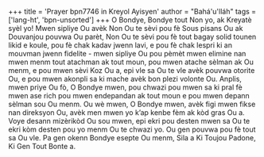 +++
title = 'Prayer bpn7746 in Kreyol Ayisyen'
author = "Bahá'u'lláh"
tags = ['lang-ht', 'bpn-unsorted']
+++
O Bondye, Bondye tout Non yo, ak Kreyatè syèl yo! Mwen sipliye Ou avèk Non Ou te sèvi pou fè Sous pisans Ou ak Douvanjou pouvwa Ou parèt, Non Ou te sèvi pou fè tout bagay solid tounen likid e koule, pou fè chak kadav jwenn lavi, e pou fè chak lespri ki an mouvman jwenn fidelite - mwen sipliye Ou pou pèmèt mwen elimine nan mwen menm tout atachman ak tout moun, pou mwen atache sèlman ak Ou menm, e pou mwen sèvi Koz Ou a, epi vle sa Ou te vle avèk pouvwa otorite Ou, e pou mwen akonpli sa ki mache avèk bon plezi volonte Ou. 
Anplis, mwen priye Ou fò, O Bondye mwen, pou chwazi pou mwen sa ki pral fè mwen ase rich pou mwen endepandan ak tout moun e pou mwen depann sèlman sou Ou menm. Ou wè mwen, O Bondye mwen, avèk figi mwen fikse nan direksyon Ou, avèk men mwen yo k’ap kenbe fèm ak kòd gras Ou a. Voye desann mizèrikòd Ou sou mwen, epi ekri pou desten mwen sa Ou te ekri kòm desten pou yo menm Ou te chwazi yo. Ou gen pouvwa pou fè tout sa Ou vle. Pa gen okenn Bondye esepte Ou menm, Sila a Ki Toujou Padone, Ki Gen Tout Bonte a.
